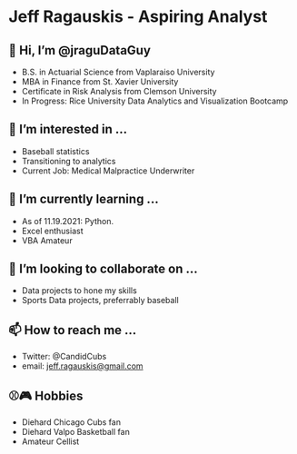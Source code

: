 # Jeff Ragauskis - Aspiring Analyst
## 👋 Hi, I’m @jraguDataGuy
- B.S. in Actuarial Science from Vaplaraiso University
- MBA in Finance from St. Xavier University
- Certificate in Risk Analysis from Clemson University
- In Progress: Rice University Data Analytics and Visualization Bootcamp
## 👀 I’m interested in ...
- Baseball statistics
- Transitioning to analytics
- Current Job: Medical Malpractice Underwriter
## 🌱 I’m currently learning ...
- As of 11.19.2021: Python.
- Excel enthusiast
- VBA Amateur
## 💞️ I’m looking to collaborate on ...
- Data projects to hone my skills
- Sports Data projects, preferrably baseball
## 📫 How to reach me ...
- Twitter: @CandidCubs
- email: jeff.ragauskis@gmail.com
## ⚾️🎮 Hobbies
- Diehard Chicago Cubs fan
- Diehard Valpo Basketball fan
- Amateur Cellist

<!---
jraguDataGuy/jraguDataGuy is a ✨ special ✨ repository because its `README.md` (this file) appears on your GitHub profile.
You can click the Preview link to take a look at your changes.
--->

